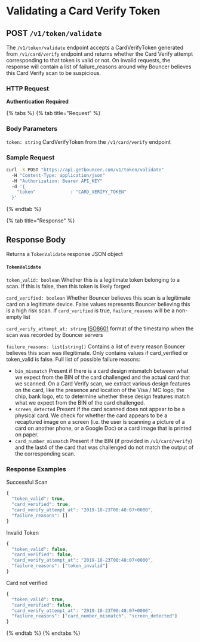 # Validating a Card Verify Token

## **POST `/v1/token/validate`**

The `/v1/token/validate` endpoint accepts a CardVerifyToken generated from `/v1/card/verify` endpoint and returns whether the Card Verify attempt corresponding to that token is valid or not. On invalid requests, the response will contain a list of failure\_reasons around why Bouncer believes this Card Verify scan to be suspicious.

### HTTP Request

**Authentication** **Required**

{% tabs %}
{% tab title="Request" %}
### **Body Parameters**

`token: string` CardVerifyToken from the `/v1/card/verify` endpoint

### **Sample Request**

```bash
curl -X POST "https://api.getbouncer.com/v1/token/validate"
  -H "Content-Type: application/json"
  -H "Authorization: Bearer API_KEY"
  -d '{
    "token"             : "CARD_VERIFY_TOKEN"
  }'

```
{% endtab %}

{% tab title="Response" %}
## **Response Body**

Returns a `TokenValidate` response JSON object

#### `TokenValidate`

`token_valid: boolean` Whether this is a legitimate token belonging to a scan. If this is false, then this token is likely forged

`card_verified: boolean` Whether Bouncer believes this scan is a legitimate card on a legitimate device. False values represents Bouncer believing this is a high risk scan. If `card_verified` is true, `failure_reasons` will be a non-empty list

`card_verify_attempt_at: string` [ISO8601](https://www.w3.org/TR/NOTE-datetime) format of the timestamp when the scan was recorded by Bouncer servers

`failure_reasons: list[string])` Contains a list of every reason Bouncer believes this scan was illegitimate. Only contains values if card\_verified or token\_valid is false. Full list of possible failure reasons:

* `bin_mismatch` Present if there is a card design mismatch between what we expect from the BIN of the card challenged and the actual card that we scanned. On a Card Verify scan, we extract various design features on the card, like the presence and location of the Visa / MC logo, the chip, bank logo, etc to determine whether these design features match what we expect from the BIN of the card challenged.
* `screen_detected` Present if the card scanned does not appear to be a physical card. We check for whether the card appears to be a recaptured image on a screen \(i.e. the user is scanning a picture of a card on another phone, or a Google Doc\) or a card image that is printed on paper. 
* `card_number_mismatch` Present if the BIN \(if provided in `/v1/card/verify`\) and the last4 of the card that was challenged do not match the output of the corresponding scan. 

### Response Examples

Successful Scan

```javascript
{
  "token_valid": true,
  "card_verified": true,
  "card_verify_attempt_at": "2019-10-23T00:48:07+0000",
  "failure_reasons": []
}

```

Invalid Token

```javascript
{
  "token_valid": false,
  "card_verified": false,
  "card_verify_attempt_at": "2019-10-23T00:48:07+0000",
  "failure_reasons": ["token_invalid"]
}
```

Card not verified

```javascript
{
  "token_valid": true,
  "card_verified": false,
  "card_verify_attempt_at": "2019-10-23T00:48:07+0000",
  "failure_reasons": ["card_number_mismatch", "screen_detected"]
}
```
{% endtab %}
{% endtabs %}



